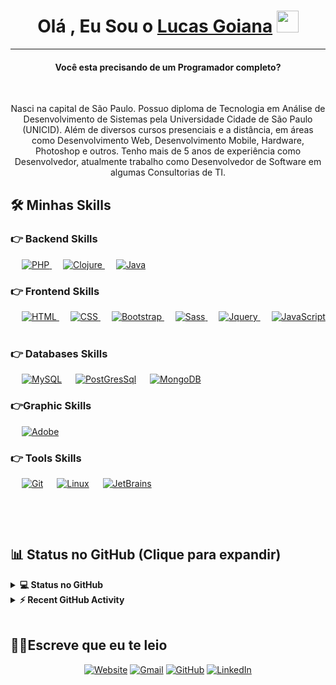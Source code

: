 <h1 align="center">Olá , Eu Sou o <a href="https://lucasgoiana.com/"> Lucas Goiana</a> <img src="https://media.giphy.com/media/hvRJCLFzcasrR4ia7z/giphy.gif" width="35"></h1>
<hr/>
<h4 align="center">Você esta precisando de um Programador completo?</h4>
<br>
<p align="center">Nasci na capital de São Paulo. Possuo diploma de Tecnologia em Análise de Desenvolvimento de Sistemas pela Universidade Cidade de São Paulo (UNICID). Além de diversos cursos presenciais e a distância, em áreas como Desenvolvimento Web, Desenvolvimento Mobile, Hardware, Photoshop e outros. Tenho mais de 5 anos de experiência como Desenvolvedor, atualmente trabalho como Desenvolvedor de Software em algumas Consultorias de TI.</p>




## 🛠️ Minhas Skills

### 👉 Backend Skills

<p align="left"> 
  &emsp; 
   <a href="https://www.php.net/">
    <img alt="PHP" src="https://img.shields.io/badge/PHP-%23777BB4.svg?logo=php&logoColor=white"/>
  </a>
  &emsp;
  <a href="http://clojure-doc.org/" target="_blank"> 
    <img alt="Clojure" src="https://img.shields.io/badge/Clojure%20-%2300599C.svg?logo=Clojure&logoColor=white">
  </a> 
   &emsp;
  <a href="https://www.java.com" target="_blank"> 
    <img alt="Java" src="https://img.shields.io/badge/Java-%23007396.svg?logo=java&logoColor=white">
  </a>

</p>

### 👉 Frontend Skills

<p align="left"> 
  &emsp; 
  <a href="https://www.w3.org/html/" target="_blank"> 
   <img alt="HTML" src="https://img.shields.io/badge/HTML5%20-%23E34F26.svg?logo=html5&logoColor=white">
  </a>   
  &emsp;
  <a href="https://www.w3schools.com/css/" target="_blank">
    <img alt="CSS" src="https://img.shields.io/badge/CSS%20-%231572B6.svg?logo=css3&logoColor=white">
  </a> 
   &emsp;
  <a href="https://getbootstrap.com" target="_blank"> 
    <img alt="Bootstrap" src="https://img.shields.io/badge/Bootstrap-%23563D7C.svg?style=flat&logo=bootstrap&logoColor=white"/>
  </a>
 &emsp;
  <a href="https://sass-lang.com/" target="_blank"> 
    <img alt="Sass" src="https://img.shields.io/badge/Sass-FF3366?style=flat&logo=Sass&logoColor=white"/> 
  </a>
   &emsp;
 <a href="https://jquery.com/" target="_blank"> 
    <img alt="Jquery" src="https://img.shields.io/badge/jquery%20-%2300599C.svg?logo=Jquery&logoColor=white"/>
  </a>
&emsp;
  <a href="https://developer.mozilla.org/en-US/docs/Web/JavaScript" target="_blank"> 
     <img alt="JavaScript" src="https://img.shields.io/badge/JavaScript%20-%23F7DF1E.svg?logo=javascript&logoColor=black">
   </a> 
&emsp; 
</p>

### 👉 Databases Skills

<p align="left">
  &emsp;
    <a href="https://www.mysql.com/"><img alt="MySQL" src="https://img.shields.io/badge/MySQL-00000F?style=flat&logo=mysql&logoColor=white"></a>
  &emsp;
    <a href="https://www.postgresql.org//"><img alt="PostGresSql" src ="https://img.shields.io/badge/PostgreSQL-07405E?style=flat&logo=PostgreSQL&logoColor=white"/></a>
  &emsp;
    <a href="https://www.mongodb.com/"><img alt="MongoDB" src="https://img.shields.io/badge/MongoDb-00b56a.svg?logo=MongoDb&logoColor=white"></a>
  &emsp;
  
</p>

### 👉Graphic Skills
<p align="left">
   &emsp;
    <a href="#"><img alt="Adobe" src="https://img.shields.io/badge/Adobe%20-%23FF0000.svg?logo=adobe&logoColor=white"></a>
  
 </p>

### 👉 Tools Skills

<p>
  
  &emsp;
    <a href="#"><img alt="Git" src="https://img.shields.io/badge/Git%20-%23F05033.svg?logo=git&logoColor=white"></a>
  &emsp;
    <a href="#"><img alt="Linux" src="https://img.shields.io/badge/Linux-FCC624?style=flat&logo=linux&logoColor=black"></a>
  &emsp;
    <a href="#"><img alt="JetBrains" src="https://img.shields.io/badge/JetBrains-0078d7.svg?logo=JetBrains&logoColor=white"></a>

 &emsp; 
</p>

<br/>

## 📊 Status no GitHub (Clique para expandir)

<details> 
  <summary><b>💻 Status no GitHub</b></summary>
  <br/>
  <p align="center">
    <a href="https://github.com/LucasGoiana"><img align="center" src="https://github-readme-stats.vercel.app/api?username=LucasGoiana&show_icons=true&locale=en&theme=algolia" alt="LucasGoiana" height="192px"/></a>
	</p>
	<p  align="center">
	  <img src="https://github-readme-stats.vercel.app/api/top-langs?username=LucasGoiana&show_icons=true&locale=en&layout=compact&theme=algolia" alt="LucasGoiana" height="192px"/>
	</p>
  <br/>
  <strong>Obs.:</strong> As Linguagens mostradas acima, são apenas uma métrica de meus repositórios públicos, portanto não refletem na totalidade da minha experiência.
  </p>
</details>

<details>
  <summary><b>⚡ Recent GitHub Activity</b></summary>
  <br/>
   <a href="https://github.com/LucasGoiana"><img alt="Lucas Goiana Activity Graph" src="https://activity-graph.herokuapp.com/graph?username=LucasGoiana&custom_title=Lucas%20Goiana%20Contribution%20Graph&theme=react-dark" /></a>
  <br/>

</details>

<br/>

## 🙋‍♀️Escreve que eu te leio

<p align="center">
  <a href="https://lucasgoiana.com//"><img src="https://img.icons8.com/bubbles/50/000000/web.png" alt="Website"/></a>
	<a href="mailto:lucasgoianam@hotmail.com"><img src="https://img.icons8.com/bubbles/50/000000/gmail.png" alt="Gmail"/></a>
	<a href="https://github.com/LucasGoiana"><img src="https://img.icons8.com/bubbles/50/000000/github.png" alt="GitHub"/></a>
	<a href="https://www.linkedin.com/in/lucas-goiana-malicia-451162b4/"><img src="https://img.icons8.com/bubbles/50/000000/linkedin.png" alt="LinkedIn"/></a>

</p>
